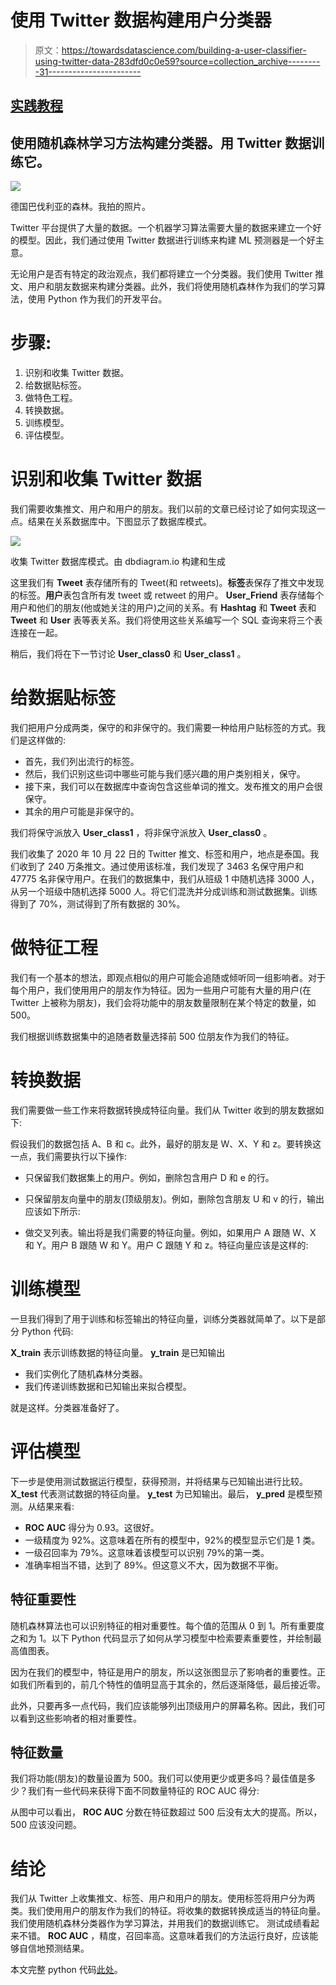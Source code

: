 # 使用 Twitter 数据构建用户分类器

> 原文：<https://towardsdatascience.com/building-a-user-classifier-using-twitter-data-283dfd0c0e59?source=collection_archive---------31----------------------->

## [实践教程](https://towardsdatascience.com/tagged/hands-on-tutorials)

## 使用随机森林学习方法构建分类器。用 Twitter 数据训练它。

![](img/f6be3f605f68625f952938024d467596.png)

德国巴伐利亚的森林。我拍的照片。

Twitter 平台提供了大量的数据。一个机器学习算法需要大量的数据来建立一个好的模型。因此，我们通过使用 Twitter 数据进行训练来构建 ML 预测器是一个好主意。

无论用户是否有特定的政治观点，我们都将建立一个分类器。我们使用 Twitter 推文、用户和朋友数据来构建分类器。此外，我们将使用随机森林作为我们的学习算法，使用 Python 作为我们的开发平台。

# 步骤:

1.  识别和收集 Twitter 数据。
2.  给数据贴标签。
3.  做特色工程。
4.  转换数据。
5.  训练模型。
6.  评估模型。

# 识别和收集 Twitter 数据

我们需要收集推文、用户和用户的朋友。我们以前的文章已经讨论了如何实现这一点。结果在关系数据库中。下图显示了数据库模式。

![](img/26bf90d097c24009800b4183391ec828.png)

收集 Twitter 数据库模式。由 dbdiagram.io 构建和生成

这里我们有 **Tweet** 表存储所有的 Tweet(和 retweets)。**标签**表保存了推文中发现的标签。**用户**表包含所有发 tweet 或 retweet 的用户。 **User_Friend** 表存储每个用户和他们的朋友(他或她关注的用户)之间的关系。有 **Hashtag** 和 **Tweet** 表和 **Tweet** 和 **User** 表等表关系。我们将使用这些关系编写一个 SQL 查询来将三个表连接在一起。

稍后，我们将在下一节讨论 **User_class0** 和 **User_class1** 。

# 给数据贴标签

我们把用户分成两类，保守的和非保守的。我们需要一种给用户贴标签的方式。我们是这样做的:

*   首先，我们列出流行的标签。
*   然后，我们识别这些词中哪些可能与我们感兴趣的用户类别相关，保守。
*   接下来，我们可以在数据库中查询包含这些单词的推文。发布推文的用户会很保守。
*   其余的用户可能是非保守的。

我们将保守派放入 **User_class1** ，将非保守派放入 **User_class0** 。

我们收集了 2020 年 10 月 22 日的 Twitter 推文、标签和用户，地点是泰国。我们收到了 240 万条推文。通过使用该标准，我们发现了 3463 名保守用户和 47775 名非保守用户。在我们的数据集中，我们从班级 1 中随机选择 3000 人，从另一个班级中随机选择 5000 人。将它们混洗并分成训练和测试数据集。训练得到了 70%，测试得到了所有数据的 30%。

# 做特征工程

我们有一个基本的想法，即观点相似的用户可能会追随或倾听同一组影响者。对于每个用户，我们使用用户的朋友作为特征。因为一些用户可能有大量的用户(在 Twitter 上被称为朋友)，我们会将功能中的朋友数量限制在某个特定的数量，如 500。

我们根据训练数据集中的追随者数量选择前 500 位朋友作为我们的特征。

# 转换数据

我们需要做一些工作来将数据转换成特征向量。我们从 Twitter 收到的朋友数据如下:

假设我们的数据包括 A、B 和 c。此外，最好的朋友是 W、X、Y 和 z。要转换这一点，我们需要执行以下操作:

*   只保留我们数据集上的用户。例如，删除包含用户 D 和 e 的行。
*   只保留朋友向量中的朋友(顶级朋友)。例如，删除包含朋友 U 和 v 的行，输出应该如下所示:

*   做交叉列表。输出将是我们需要的特征向量。例如，如果用户 A 跟随 W、X 和 Y。用户 B 跟随 W 和 Y。用户 C 跟随 Y 和 z。特征向量应该是这样的:

# 训练模型

一旦我们得到了用于训练和标签输出的特征向量，训练分类器就简单了。以下是部分 Python 代码:

**X_train** 表示训练数据的特征向量。 **y_train** 是已知输出

*   我们实例化了随机森林分类器。
*   我们传递训练数据和已知输出来拟合模型。

就是这样。分类器准备好了。

# 评估模型

下一步是使用测试数据运行模型，获得预测，并将结果与已知输出进行比较。 **X_test** 代表测试数据的特征向量。 **y_test** 为已知输出。最后， **y_pred** 是模型预测。从结果来看:

*   **ROC AUC** 得分为 0.93。这很好。
*   一级精度为 92%。这意味着在所有的模型中，92%的模型显示它们是 1 类。
*   一级召回率为 79%。这意味着该模型可以识别 79%的第一类。
*   准确率相当不错，达到了 89%。但这意义不大，因为数据不平衡。

## 特征重要性

随机森林算法也可以识别特征的相对重要性。每个值的范围从 0 到 1。所有重要度之和为 1。以下 Python 代码显示了如何从学习模型中检索要素重要性，并绘制最高值图表。

因为在我们的模型中，特征是用户的朋友，所以这张图显示了影响者的重要性。正如我们所看到的，前几个特性的值明显高于其余的，然后逐渐降低，最后接近零。

此外，只要再多一点代码，我们应该能够列出顶级用户的屏幕名称。因此，我们可以看到这些影响者的相对重要性。

## 特征数量

我们将功能(朋友)的数量设置为 500。我们可以使用更少或更多吗？最佳值是多少？我们有一些代码来获得下面不同数量特征的 ROC AUC 得分:

从图中可以看出， **ROC AUC** 分数在特征数超过 500 后没有太大的提高。所以，500 应该没问题。

# 结论

我们从 Twitter 上收集推文、标签、用户和用户的朋友。使用标签将用户分为两类。我们使用用户的朋友作为我们的特征。将收集的数据转换成适当的特征向量。我们使用随机森林分类器作为学习算法，并用我们的数据训练它。
测试成绩看起来不错。 **ROC AUC** ，精度，召回率高。这意味着我们的方法运行良好，应该能够自信地预测结果。

本文完整 python 代码[此处](https://gist.github.com/mananai/03e446675b2729e52e3bce5e90a40c47)。